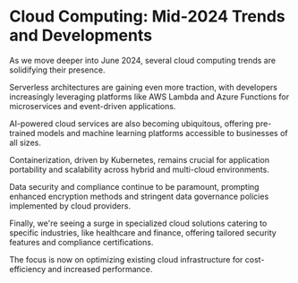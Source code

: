 # Cloud Computing: Mid-2024 Trends and Developments

As we move deeper into June 2024, several cloud computing trends are solidifying their presence.

Serverless architectures are gaining even more traction, with developers increasingly leveraging platforms like AWS Lambda and Azure Functions for microservices and event-driven applications.

AI-powered cloud services are also becoming ubiquitous, offering pre-trained models and machine learning platforms accessible to businesses of all sizes.

Containerization, driven by Kubernetes, remains crucial for application portability and scalability across hybrid and multi-cloud environments.

Data security and compliance continue to be paramount, prompting enhanced encryption methods and stringent data governance policies implemented by cloud providers.

Finally, we're seeing a surge in specialized cloud solutions catering to specific industries, like healthcare and finance, offering tailored security features and compliance certifications.

The focus is now on optimizing existing cloud infrastructure for cost-efficiency and increased performance.

